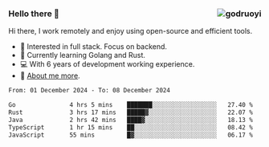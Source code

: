 ### Hello there 👋 <img align="right" src="https://github-readme-stats.vercel.app/api?username=godruoyi&show_icons=true" alt="godruoyi" />

Hi there, I work remotely and enjoy using open-source and efficient tools.

- 🔭 Interested in full stack. Focus on backend.
- 🌱 Currently learning Golang and Rust.
- 💻 With 6 years of development working experience.
- 👒 [About me more](https://godruoyi.com/posts/about-godruoyi).



<!--START_SECTION:waka-->

```txt
From: 01 December 2024 - To: 08 December 2024

Go               4 hrs 5 mins    ███████░░░░░░░░░░░░░░░░░░   27.40 %
Rust             3 hrs 17 mins   █████▓░░░░░░░░░░░░░░░░░░░   22.07 %
Java             2 hrs 42 mins   ████▓░░░░░░░░░░░░░░░░░░░░   18.13 %
TypeScript       1 hr 15 mins    ██░░░░░░░░░░░░░░░░░░░░░░░   08.42 %
JavaScript       55 mins         █▓░░░░░░░░░░░░░░░░░░░░░░░   06.17 %
```

<!--END_SECTION:waka-->
